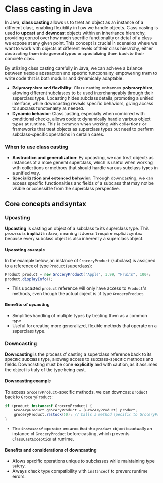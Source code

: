 # Class casting in Java

In Java, **class casting** allows us to treat an object as an instance of a different class, enabling flexibility in how we handle objects. Class casting is used to **upcast** and **downcast** objects within an inheritance hierarchy, providing control over how much specific functionality or detail of a class we expose at any given point. This concept is crucial in scenarios where we want to work with objects at different levels of their class hierarchy, either abstracting them into general types or specializing them back to their concrete class.

By utilizing class casting carefully in Java, we can achieve a balance between flexible abstraction and specific functionality, empowering them to write code that is both modular and dynamically adaptable.
- **Polymorphism and flexibility**: Class casting enhances **polymorphism**, allowing different subclasses to be used interchangeably through their superclass type. Upcasting hides subclass details, promoting a unified interface, while downcasting reveals specific behaviors, giving access to subclass functionality as needed.
- **Dynamic behavior**: Class casting, especially when combined with conditional checks, allows code to dynamically handle various object types at runtime. This is common when working with collections or frameworks that treat objects as superclass types but need to perform subclass-specific operations in certain cases.

### When to use class casting
- **Abstraction and generalization**: By upcasting, we can treat objects as instances of a more general superclass, which is useful when working with collections or methods that should handle various subclass types in a unified way.
- **Specialization and extended behavior**: Through downcasting, we can access specific functionalities and fields of a subclass that may not be visible or accessible from the superclass perspective.


## Core concepts and syntax

### Upcasting
**Upcasting** is casting an object of a subclass to its superclass type. This process is **implicit** in Java, meaning it doesn't require explicit syntax because every subclass object is also inherently a superclass object.

#### Upcasting example
In the example below, an instance of `GroceryProduct` (subclass) is assigned to a reference of type `Product` (superclass):
```java
Product product = new GroceryProduct("Apple", 1.99, "Fruits", 100);
product.displayInfo();
```

- This upcasted `product` reference will only have access to `Product`'s methods, even though the actual object is of type `GroceryProduct`.

#### Benefits of upcasting
- Simplifies handling of multiple types by treating them as a common type.
- Useful for creating more generalized, flexible methods that operate on a superclass type.

### Downcasting
**Downcasting** is the process of casting a superclass reference back to its specific subclass type, allowing access to subclass-specific methods and fields. Downcasting must be done **explicitly** and with caution, as it assumes the object is truly of the type being cast.

#### Downcasting example
To access `GroceryProduct`-specific methods, we can downcast `product` back to `GroceryProduct`:
```java
if (product instanceof GroceryProduct) {
    GroceryProduct groceryProduct = (GroceryProduct) product;
    groceryProduct.restock(50); // Calls a method specific to GroceryProduct
}
```

- The `instanceof` operator ensures that the `product` object is actually an instance of `GroceryProduct` before casting, which prevents `ClassCastException` at runtime.

#### Benefits and considerations of downcasting
- Allows specific operations unique to subclasses while maintaining type safety.
- Always check type compatibility with `instanceof` to prevent runtime errors.